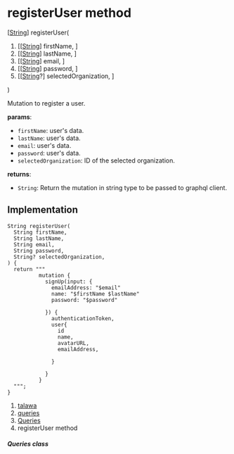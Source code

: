 
<div>

# registerUser method

</div>


[[String](https://api.flutter.dev/flutter/dart-core/String-class.html)]
registerUser(

1.  [[[String](https://api.flutter.dev/flutter/dart-core/String-class.md)]
    firstName, ]
2.  [[[String](https://api.flutter.dev/flutter/dart-core/String-class.html)]
    lastName, ]
3.  [[[String](https://api.flutter.dev/flutter/dart-core/String-class.html)]
    email, ]
4.  [[[String](https://api.flutter.dev/flutter/dart-core/String-class.html)]
    password, ]
5.  [[[String](https://api.flutter.dev/flutter/dart-core/String-class.html)?]
    selectedOrganization,
    ]

)



Mutation to register a user.

**params**:

-   `firstName`: user\'s data.
-   `lastName`: user\'s data.
-   `email`: user\'s data.
-   `password`: user\'s data.
-   `selectedOrganization`: ID of the selected organization.

**returns**:

-   `String`: Return the mutation in string type to be passed to graphql
    client.



## Implementation

``` language-dart
String registerUser(
  String firstName,
  String lastName,
  String email,
  String password,
  String? selectedOrganization,
) {
  return """
          mutation {
            signUp(input: {
              emailAddress: "$email"
              name: "$firstName $lastName"
              password: "$password"

            }) {
              authenticationToken,
              user{
                id
                name,
                avatarURL,
                emailAddress,

              }

            }
          }
  """;
}
```







1.  [talawa](../../index.md)
2.  [queries](../../utils_queries/)
3.  [Queries](../../utils_queries/Queries-class.md)
4.  registerUser method

##### Queries class







